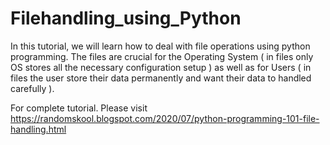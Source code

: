 # Filehandling_using_Python
In this tutorial, we will learn how to deal with file operations using python programming. The files are crucial for the Operating System ( in files only OS stores all the necessary configuration setup ) as well as for Users ( in files the user store their data permanently and want their data to handled carefully ). 


For complete tutorial. Please visit https://randomskool.blogspot.com/2020/07/python-programming-101-file-handling.html
